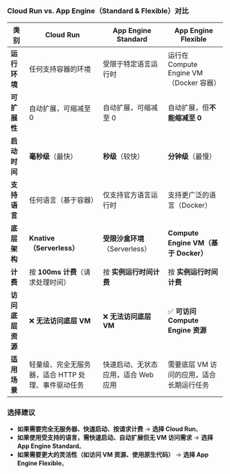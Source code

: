 ### **Cloud Run vs. App Engine（Standard & Flexible）对比**  

| **类别**          | **Cloud Run** | **App Engine Standard** | **App Engine Flexible** |  
|-----------------|-------------|--------------------|---------------------|  
| **运行环境**     | 任何支持容器的环境 | 受限于特定语言运行时 | 运行在 Compute Engine VM（Docker 容器） |  
| **可扩展性**     | 自动扩展，可缩减至 0 | 自动扩展，可缩减至 0 | 自动扩展，但**不能缩减至 0** |  
| **启动时间**     | **毫秒级**（最快） | **秒级**（较快） | **分钟级**（最慢） |  
| **支持语言**     | 任何语言（基于容器） | 仅支持官方语言运行时 | 支持更广泛的语言（Docker） |  
| **底层架构**     | **Knative（Serverless）** | **受限沙盒环境**（Serverless） | **Compute Engine VM（基于 Docker）** |  
| **计费**         | 按 **100ms 计费**（请求处理时间） | 按 **实例运行时间计费** | 按 **实例运行时间计费** |  
| **访问底层资源** | ❌ **无法访问底层 VM** | ❌ **无法访问底层 VM** | ✅ **可访问 Compute Engine 资源** |  
| **适用场景**     | 轻量级、完全无服务器，适合 HTTP 处理、事件驱动任务 | 快速启动、无状态应用，适合 Web 应用 | 需要底层 VM 访问的应用，适合长期运行任务 |  

### **选择建议**  
- **如果需要完全无服务器、快速启动、按请求计费** → **选择 Cloud Run**。  
- **如果使用受支持的语言，需快速启动、自动扩展但无 VM 访问需求** → **选择 App Engine Standard**。  
- **如果需要更大的灵活性（如访问 VM 资源、使用原生代码）** → **选择 App Engine Flexible**。